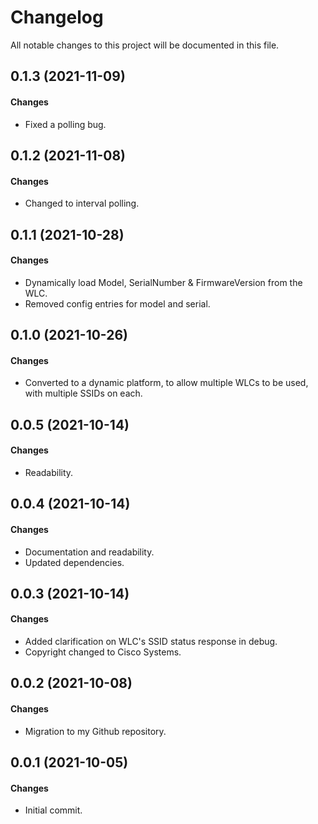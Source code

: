 # Changelog

All notable changes to this project will be documented in this file.

## 0.1.3 (2021-11-09)

#### Changes

- Fixed a polling bug.

## 0.1.2 (2021-11-08)

#### Changes

- Changed to interval polling.

## 0.1.1 (2021-10-28)

#### Changes

- Dynamically load Model, SerialNumber & FirmwareVersion from the WLC.
- Removed config entries for model and serial.

## 0.1.0 (2021-10-26)

#### Changes

- Converted to a dynamic platform, to allow multiple WLCs to be used, with multiple SSIDs on each.

## 0.0.5 (2021-10-14)

#### Changes

- Readability.

## 0.0.4 (2021-10-14)

#### Changes

- Documentation and readability.
- Updated dependencies.

## 0.0.3 (2021-10-14)

#### Changes

- Added clarification on WLC's SSID status response in debug.
- Copyright changed to Cisco Systems.

## 0.0.2 (2021-10-08)

#### Changes

- Migration to my Github repository.

## 0.0.1 (2021-10-05)

#### Changes

- Initial commit.
